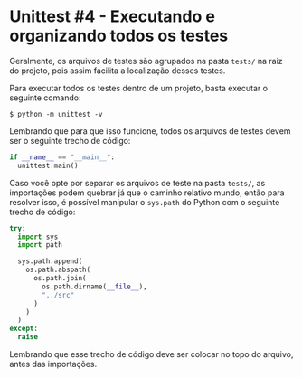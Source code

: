 # Unittest #4 - Executando e organizando todos os testes

Geralmente, os arquivos de testes são agrupados na pasta `tests/` na raiz do projeto, pois assim facilita a localização desses testes.

Para executar todos os testes dentro de um projeto, basta executar o seguinte comando:

```console
$ python -m unittest -v
```

Lembrando que para que isso funcione, todos os arquivos de testes devem ser o seguinte trecho de código:

```python
if __name__ == "__main__":
  unittest.main()
```

Caso você opte por separar os arquivos de teste na pasta `tests/`, as importações podem quebrar já que o caminho relativo mundo, então para resolver isso, é possível manipular o `sys.path` do Python com o seguinte trecho de código:

```python
try:
  import sys
  import path

  sys.path.append(
    os.path.abspath(
      os.path.join(
        os.path.dirname(__file__),
        "../src"
      )
    )
  )
except:
  raise
```

Lembrando que esse trecho de código deve ser colocar no topo do arquivo, antes das importações.